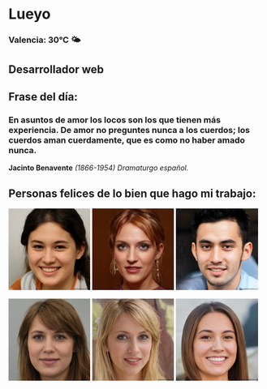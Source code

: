 # Lueyo
### Valencia:  30°C 🌤️
## Desarrollador web
## Frase del día:
<!-- START QUOTE -->
### En asuntos de amor los locos son los que tienen más experiencia. De amor no preguntes nunca a los cuerdos; los cuerdos aman cuerdamente, que es como no haber amado nunca.
**Jacinto Benavente** *(1866-1954) Dramaturgo español.*
<!-- END QUOTE -->






## Personas felices de lo bien que hago mi trabajo:

<p float="left">
  <img src="src/image_0.png" width="32%" />
  <img src="src/image_1.png" width="32%" /> 
  <img src="src/image_2.png" width="32%" />
</p>
<p float="left">
  <img src="src/image_3.png" width="32%" />
  <img src="src/image_4.png" width="32%" /> 
  <img src="src/image_5.png" width="32%" />
</p>
